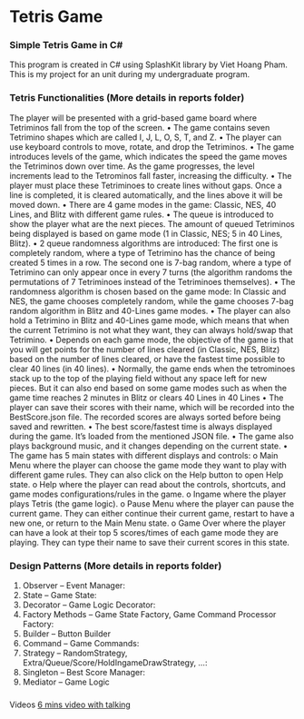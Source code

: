 # Tetris Game

### Simple Tetris Game in C#

This program is created in C# using SplashKit library by Viet Hoang Pham. This is my project for an unit during my undergraduate program. 

### Tetris Functionalities (More details in reports folder)
The player will be presented with a grid-based game board where Tetriminos fall from the top of the screen.
• The game contains seven Tetrimino shapes which are called I, J, L, O, S, T, and Z.
• The player can use keyboard controls to move, rotate, and drop the Tetriminos.
• The game introduces levels of the game, which indicates the speed the game moves the Tetriminos down over time. As the game progresses, the level increments lead to the Tetrominos fall faster, increasing the difficulty.
• The player must place these Tetriminoes to create lines without gaps. Once a line is completed, it is cleared automatically, and the lines above it will be moved down.
• There are 4 game modes in the game: Classic, NES, 40 Lines, and Blitz with different game rules.
• The queue is introduced to show the player what are the next pieces. The amount of queued Tetriminos being displayed is based on game mode (1 in Classic, NES; 5 in 40 Lines, Blitz).
• 2 queue randomness algorithms are introduced: The first one is completely random, where a type of Tetrimino has the chance of being created 5 times in a row. The second one is 7-bag random, where a type of Tetrimino can only appear once in every 7 turns (the algorithm randoms the permutations of 7 Tetriminoes instead of the Tetriminoes themselves).
• The randomness algorithm is chosen based on the game mode: In Classic and NES, the game chooses completely random, while the game chooses 7-bag random algorithm in Blitz and 40-Lines game modes.
• The player can also hold a Tetrimino in Blitz and 40-Lines game mode, which means that when the current Tetrimino is not what they want, they can always hold/swap that Tetrimino.
• Depends on each game mode, the objective of the game is that you will get points for the number of lines cleared (in Classic, NES, Blitz) based on the number of lines cleared, or have the fastest time possible to clear 40 lines (in 40 lines).
• Normally, the game ends when the tetrominoes stack up to the top of the playing field without any space left for new pieces. But it can also end based on some game modes such as when the game time reaches 2 minutes in Blitz or clears 40 Lines in 40 Lines
• The player can save their scores with their name, which will be recorded into the BestScore.json file. The recorded scores are always sorted before being saved and rewritten.
• The best score/fastest time is always displayed during the game. It’s loaded from the mentioned JSON file.
• The game also plays background music, and it changes depending on the current state.
• The game has 5 main states with different displays and controls:
o Main Menu where the player can choose the game mode they want to play with different game rules. They can also click on the Help button to open Help state.
o Help where the player can read about the controls, shortcuts, and game modes configurations/rules in the game.
o Ingame where the player plays Tetris (the game logic).
o Pause Menu where the player can pause the current game. They can either continue their current game, restart to have a new one, or return to the Main Menu state.
o Game Over where the player can have a look at their top 5 scores/times of each game mode they are playing. They can type their name to save their current scores in this state.

### Design Patterns (More details in reports folder)
1. Observer – Event Manager:
2. State – Game State:
3. Decorator – Game Logic Decorator:
4. Factory Methods – Game State Factory, Game Command Processor Factory:
5. Builder – Button Builder
6. Command – Game Commands:
7. Strategy – RandomStrategy, Extra/Queue/Score/HoldIngameDrawStrategy, …:
8. Singleton – Best Score Manager:
9. Mediator – Game Logic
### 
Videos 
[6 mins video with talking](https://drive.google.com/file/d/1GK1tSVRb80M0J5ckxRpsm1i2wdEY3yGN/view?usp=sharing)
